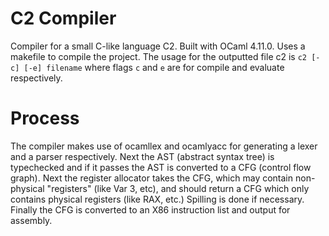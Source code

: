 # C2 Compiler
Compiler for a small C-like language C2. Built with OCaml 4.11.0. 
Uses a makefile to compile the project. 
The usage for the outputted file c2 is `c2 [-c] [-e] filename` where flags `c` and `e` are for compile and evaluate respectively.

# Process
The compiler makes use of ocamllex and ocamlyacc for generating a lexer and a parser respectively. 
Next the AST (abstract syntax tree) is typechecked and if it passes the AST is converted to a CFG (control flow graph).
Next the register allocator takes the CFG, which may contain non-physical "registers" (like Var 3, etc), and should return a CFG which
only contains physical registers (like RAX, etc.) Spilling is done if necessary. 
Finally the CFG is converted to an X86 instruction list and output for assembly.





